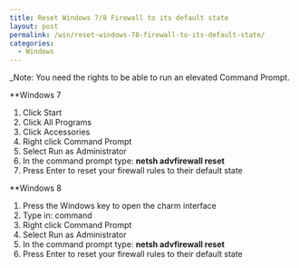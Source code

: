 ```yaml
---
title: Reset Windows 7/8 Firewall to its default state
layout: post
permalink: /win/reset-windows-78-firewall-to-its-default-state/
categories:
  - Windows
---
```

_Note: You need the rights to be able to run an elevated Command Prompt.


**Windows 7

  1. Click Start 
  2. Click All Programs 
  3. Click Accessories 
  4. Right click Command Prompt 
  5. Select Run as Administrator 
  6. In the command prompt type: **netsh advfirewall reset** 
  7. Press Enter to reset your firewall rules to their default state 

**Windows 8

  1. Press the Windows key to open the charm interface 
  2. Type in: command 
  3. Right click Command Prompt 
  4. Select Run as Administrator 
  5. In the command prompt type: **netsh advfirewall reset** 
  6. Press Enter to reset your firewall rules to their default state
